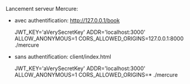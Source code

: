 Lancement serveur Mercure:
* avec authentification: http://127.0.0.1/book
  
    JWT_KEY='aVerySecretKey' ADDR='localhost:3000' ALLOW_ANONYMOUS=1 CORS_ALLOWED_ORIGINS=127.0.0.1:8000 ./mercure

* sans authentification: client/index.html

    JWT_KEY='aVerySecretKey' ADDR='localhost:3000' ALLOW_ANONYMOUS=1 CORS_ALLOWED_ORIGINS=* ./mercure